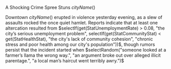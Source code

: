 A Shocking Crime Spree Stuns $cityName()$

Downtown $cityName()$ erupted in violence yesterday evening, as a slew of assaults rocked the once quiet hamlet. Reports indicate that at least one altercation resulted from $selectIf(get(StatUnemploymentRate) > 0.08, "the city’s serious unemployment problem", selectIf(get(StatCommunityStat) < get(StatHealthStat), "the city's lack of community cohesion", "chronic stress and poor health among our city's population"))$, though rumors persist that the incident started when $selectRandom("someone looked at a farmer’s llama the wrong way.", "an argument broke out over alleged illicit parentage.", "a local man’s haircut went terribly awry.")$

